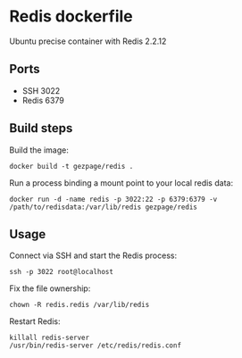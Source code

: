 # Redis dockerfile

Ubuntu precise container with Redis 2.2.12

## Ports

* SSH   3022
* Redis 6379

## Build steps

Build the image:

    docker build -t gezpage/redis .

Run a process binding a mount point to your local redis data:

    docker run -d -name redis -p 3022:22 -p 6379:6379 -v /path/to/redisdata:/var/lib/redis gezpage/redis

## Usage

Connect via SSH and start the Redis process:

    ssh -p 3022 root@localhost

Fix the file ownership:

    chown -R redis.redis /var/lib/redis

Restart Redis:

    killall redis-server
    /usr/bin/redis-server /etc/redis/redis.conf

